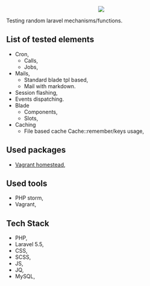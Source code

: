 <p align="center"><img src="https://laravel.com/assets/img/components/logo-laravel.svg"></p>

<p>Testing random laravel mechanisms/functions.</p>

<h2> List of tested elements </h2>

<ul>
<li>Cron,
    <ul>
        <li>Calls,</li>
        <li>Jobs,</li>
    </ul>
</li>    
<li>Mails,
    <ul>
        <li>Standard blade tpl based,</li>
        <li>Mail with markdown.</li>
    </ul>
</li>    
<li>Session flashing,</li>
<li>Events dispatching.</li>
<li>Blade
        <ul>
            <li>Components,</li>
            <li>Slots,</li>
        </ul>
</li>
<li>Caching
        <ul>
            <li>File based cache Cache::remember/keys usage,</li>
        </ul>
</li>
</ul>

<h2>Used packages</h2>
<ul>
    <li><a href="https://app.vagrantup.com/laravel/boxes/homestead">Vagrant homestead</a>,</li>
</ul>

<h2>Used tools</h2>
<ul>
<li>PHP storm,</li>
<li>Vagrant,</li>
</ul>


<h2>Tech Stack</h2>
<ul>
<li>PHP,</li>
<li>Laravel 5.5,</li>
<li>CSS,</li>
<li>SCSS,</li>
<li>JS,</li>
<li>JQ,</li>
<li>MySQL,</li>
</ul>